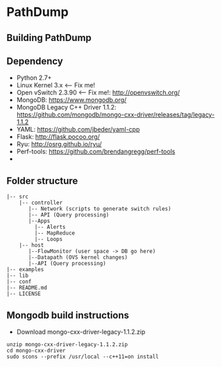 PathDump
========

## Building PathDump

## Dependency
* Python 2.7+
* Linux Kernel 3.x <-- Fix me!
* Open vSwitch 2.3.90 <-- Fix me!: http://openvswitch.org/
* MongoDB: https://www.mongodb.org/
* MongoDB Legacy C++ Driver 1.1.2: https://github.com/mongodb/mongo-cxx-driver/releases/tag/legacy-1.1.2
* YAML: https://github.com/jbeder/yaml-cpp
* Flask: http://flask.pocoo.org/
* Ryu: http://osrg.github.io/ryu/
* Perf-tools: https://github.com/brendangregg/perf-tools
* 

## Folder structure
```
|-- src
    |-- controller
       |-- Network (scripts to generate switch rules)
       |-- API (Query processing)
	   |--Apps
	     |-- Alerts
	     |-- MapReduce
	     |-- Loops
    |-- host
       |--FlowMonitor (user space -> DB go here)
       |--Datapath (OVS kernel changes)
       |--API (Query processing)
|-- examples
|-- lib
|-- conf
|-- README.md
|-- LICENSE
```

## Mongodb build instructions 
* Download mongo-cxx-driver-legacy-1.1.2.zip 
```
unzip mongo-cxx-driver-legacy-1.1.2.zip 
cd mongo-cxx-driver
sudo scons --prefix /usr/local --c++11=on install
```

